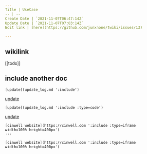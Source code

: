 ```yaml
---
Title | UseCase
-- | --
Create Date | `2021-11-07T06:47:14Z`
Update Date | `2021-11-07T07:03:14Z`
Edit link | [here](https://github.com/junxnone/twiki/issues/13)

---
```

## wikilink

[[todo]]

## include another doc

```
[update](update_log.md ':include')
```


[update](update_log.md ':include')

```
[update](update_log.md ':include :type=code')
```


[update](update_log.md ':include :type=code')

```
[cinwell website](https://cinwell.com ':include :type=iframe width=100% height=400px')
···

[cinwell website](https://cinwell.com ':include :type=iframe width=100% height=400px')

